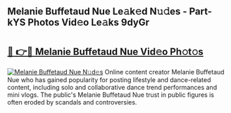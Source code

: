 ## Melanie Buffetaud Nue Le𝚊k𝚎d N𝚞𝚍es - Part-kYS Photos Vid𝚎o Le𝚊ks 9dyGr

# <h2><a href="http://fb9lgsj.evod.top/?m=Melanie+Buffetaud+Nue">🔗 👉🔴 Melanie Buffetaud Nue Vid𝚎o Ph𝚘t𝚘s</a></h2>

[![Melanie Buffetaud Nue N𝚞d𝚎s](https://i.imgur.com/8V9OHl7.gif)](http://fb9lgsj.evod.top/?m=Melanie+Buffetaud+Nue)
Online content creator Melanie Buffetaud Nue who has gained popularity for posting lifestyle and dance-related content, including solo and collaborative dance trend performances and mini vlogs. The public's Melanie Buffetaud Nue trust in public figures is often eroded by scandals and controversies. 
